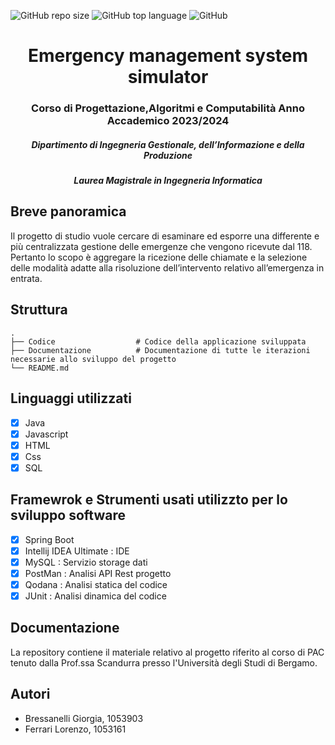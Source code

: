 ![GitHub repo size](https://img.shields.io/github/repo-size/LorenzoF6/ProgettoPAC)
![GitHub top language](https://img.shields.io/github/languages/top/LorenzoF6/ProgettoPAC?color=yellow&label=JAVA)
![GitHub](https://img.shields.io/github/license/LorenzoF6/ProgettoPAC)

<h1 align="center">Emergency management system simulator</h1>
<h3 align="center">Corso di Progettazione,Algoritmi e Computabilità Anno Accademico 2023/2024</h3>
<h5 align="center">Dipartimento di Ingegneria Gestionale, dell’Informazione e della Produzione</h5>
<h5 align="center">Laurea Magistrale in Ingegneria Informatica</h5>

## Breve panoramica
Il progetto di studio vuole cercare di esaminare ed esporre una differente e più centralizzata gestione delle emergenze che vengono ricevute dal 118.
Pertanto lo scopo è aggregare la ricezione delle chiamate e la selezione delle modalità adatte alla risoluzione dell’intervento relativo all’emergenza in entrata.

## Struttura
    .
    ├── Codice                  # Codice della applicazione sviluppata 
    ├── Documentazione          # Documentazione di tutte le iterazioni necessarie allo sviluppo del progetto
    └── README.md

## Linguaggi utilizzati
- [x] Java
- [x] Javascript
- [x] HTML
- [x] Css
- [x] SQL

## Framewrok e Strumenti usati utilizzto per lo sviluppo software 
- [x] Spring Boot
- [x] Intellij IDEA Ultimate : IDE
- [x] MySQL : Servizio storage dati
- [x] PostMan : Analisi API Rest progetto
- [x] Qodana : Analisi statica del codice
- [x] JUnit : Analisi dinamica del codice

## Documentazione
La repository contiene il materiale relativo al progetto riferito al corso di PAC tenuto dalla Prof.ssa Scandurra presso l'Università degli Studi di Bergamo.</br>

## Autori
* Bressanelli Giorgia, 1053903
* Ferrari Lorenzo, 1053161
